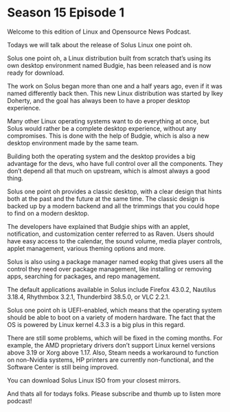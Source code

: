 Season 15 Episode 1
===

Welcome to this edition of Linux and Opensource News Podcast.

Todays we will talk about the release of Solus Linux one point oh.

Solus one point oh, a Linux distribution built from scratch that’s using its own desktop environment named Budgie, has been released and is now ready for download.

The work on Solus began more than one and a half years ago, even if it was named differently back then. This new Linux distribution was started by Ikey Doherty, and the goal has always been to have a proper desktop experience.

Many other Linux operating systems want to do everything at once, but Solus would rather be a complete desktop experience, without any compromises. This is done with the help of Budgie, which is also a new desktop environment made by the same team.

Building both the operating system and the desktop provides a big advantage for the devs, who have full control over all the components. They don’t depend all that much on upstream, which is almost always a good thing.


Solus one point oh provides a classic desktop, with a clear design that hints both at the past and the future at the same time. The classic design is backed up by a modern backend and all the trimmings that you could hope to find on a modern desktop.

The developers have explained that Budgie ships with an applet, notification, and customization center referred to as Raven. Users should have easy access to the calendar, the sound volume, media player controls, applet management, various theming options and more.

Solus is also using a package manager named eopkg that gives users all the control they need over package management, like installing or removing apps, searching for packages, and repo management.

The default applications available in Solus include Firefox 43.0.2, Nautilus 3.18.4, Rhythmbox 3.2.1, Thunderbird 38.5.0, or VLC 2.2.1.

Solus one point oh is UEFI-enabled, which means that the operating system should be able to boot on a variety of modern hardware. The fact that the OS is powered by Linux kernel 4.3.3 is a big plus in this regard.

There are still some problems, which will be fixed in the coming months. For example, the AMD proprietary drivers don’t support Linux kernel versions above 3.19 or Xorg above 1.17. Also, Steam needs a workaround to function on non-Nvidia systems, HP printers are currently non-functional, and the Software Center is still being improved.

You can download Solus Linux ISO from your closest mirrors.

And thats all for todays folks. Please subscribe and thumb up to listen more podcast!

